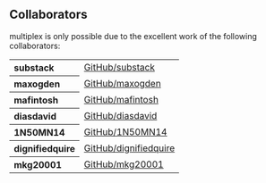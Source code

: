 ## Collaborators

multiplex is only possible due to the excellent work of the following collaborators:

<table><tbody><tr><th align="left">substack</th><td><a href="https://github.com/substack">GitHub/substack</a></td></tr>
<tr><th align="left">maxogden</th><td><a href="https://github.com/maxogden">GitHub/maxogden</a></td></tr>
<tr><th align="left">mafintosh</th><td><a href="https://github.com/mafintosh">GitHub/mafintosh</a></td></tr>
<tr><th align="left">diasdavid</th><td><a href="https://github.com/diasdavid">GitHub/diasdavid</a></td></tr>
<tr><th align="left">1N50MN14</th><td><a href="https://github.com/1N50MN14">GitHub/1N50MN14</a></td></tr>
<tr><th align="left">dignifiedquire</th><td><a href="https://github.com/dignifiedquire">GitHub/dignifiedquire</a></td></tr>
<tr><th align="left">mkg20001</th><td><a href="https://github.com/mkg20001">GitHub/mkg20001</a></td></tr>
</tbody></table>
